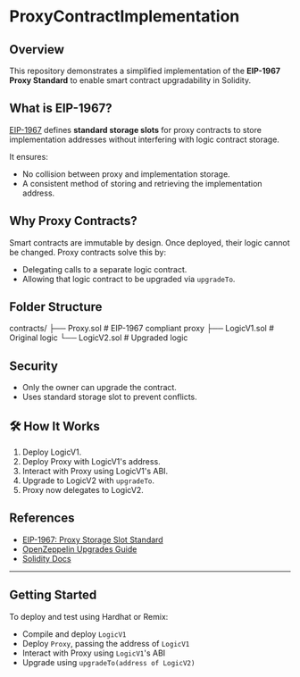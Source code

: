 # ProxyContractImplementation

##  Overview

This repository demonstrates a simplified implementation of the **EIP-1967 Proxy Standard** to enable smart contract upgradability in Solidity.

##  What is EIP-1967?

[EIP-1967](https://eips.ethereum.org/EIPS/eip-1967) defines **standard storage slots** for proxy contracts to store implementation addresses without interfering with logic contract storage.

It ensures:
- No collision between proxy and implementation storage.
- A consistent method of storing and retrieving the implementation address.

##  Why Proxy Contracts?

Smart contracts are immutable by design. Once deployed, their logic cannot be changed. Proxy contracts solve this by:
- Delegating calls to a separate logic contract.
- Allowing that logic contract to be upgraded via `upgradeTo`.

##  Folder Structure

contracts/
├── Proxy.sol # EIP-1967 compliant proxy
├── LogicV1.sol # Original logic
└── LogicV2.sol # Upgraded logic


##  Security

- Only the owner can upgrade the contract.
- Uses standard storage slot to prevent conflicts.

## 🛠️ How It Works

1. Deploy LogicV1.
2. Deploy Proxy with LogicV1's address.
3. Interact with Proxy using LogicV1's ABI.
4. Upgrade to LogicV2 with `upgradeTo`.
5. Proxy now delegates to LogicV2.

##  References

- [EIP-1967: Proxy Storage Slot Standard](https://eips.ethereum.org/EIPS/eip-1967)
- [OpenZeppelin Upgrades Guide](https://docs.openzeppelin.com/upgrades/2.3/)
- [Solidity Docs](https://docs.soliditylang.org/)

---

##  Getting Started

To deploy and test using Hardhat or Remix:

- Compile and deploy `LogicV1`
- Deploy `Proxy`, passing the address of `LogicV1`
- Interact with Proxy using `LogicV1`'s ABI
- Upgrade using `upgradeTo(address of LogicV2)`
